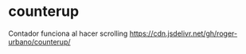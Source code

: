 # counterup
Contador funciona al hacer scrolling
https://cdn.jsdelivr.net/gh/roger-urbano/counterup/

